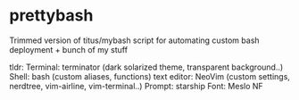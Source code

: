 # prettybash
Trimmed version of titus/mybash script  for automating custom bash deployment + bunch of my stuff

tldr:
Terminal: terminator (dark solarized theme, transparent background..)
Shell: bash (custom aliases, functions)
text editor:  NeoVim (custom settings, nerdtree, vim-airline, vim-terminal..)
Prompt: starship
Font: Meslo NF
